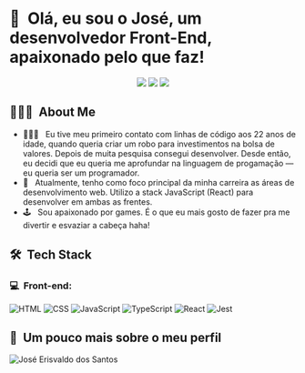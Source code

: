 <h1>👋 &nbsp;Olá, eu sou o José, um desenvolvedor Front-End, apaixonado pelo que faz!</h1>
<p align="center">
<a href="https://www.instagram.com/jose.erisvaldo/"><img src="https://img.shields.io/badge/-@jose.erisvaldo_-E4405F?style=flat-square&logo=Instagram&logoColor=white"/></a>
<a href="https://www.linkedin.com/in/jos%C3%A9erisvaldodossantos/"><img src="https://img.shields.io/badge/-José%20Erisvaldo%20dos%20Santos-0077B5?style=flat-square&logo=Linkedin&logoColor=white"/></a>
<a href="mailto:joseerisvaldopg@gmail.com"><img src="https://img.shields.io/badge/-joseerisvaldopg@gmail.com-D14836?style=flat-square&logo=Gmail&logoColor=white"/></a>

</p>

<h2> 👨🏻‍💻 &nbsp;About Me </h2>

- 👨🏻‍💻 &nbsp; Eu tive meu primeiro contato com linhas de código aos 22 anos de idade, quando queria criar um robo para investimentos na bolsa de valores. Depois de muita pesquisa consegui desenvolver. Desde então, eu decidi que eu queria me aprofundar na linguagem de progamação — eu queria ser um programador.
- 🚀 &nbsp; Atualmente, tenho como foco principal da minha carreira as áreas de desenvolvimento web. Utilizo a stack JavaScript (React) para desenvolver em ambas as frentes.
- 🕹️ &nbsp; Sou apaixonado por games. É o que eu mais gosto de fazer pra me divertir e esvaziar a cabeça haha!

<h2> 🛠 &nbsp;Tech Stack</h2>
<h3>💻 &nbsp;Front-end:</h3>

![HTML](https://img.shields.io/badge/-HTML-333333?style=flat&logo=HTML5)
![CSS](https://img.shields.io/badge/-CSS-333333?style=flat&logo=CSS3&logoColor=1572B6)
![JavaScript](https://img.shields.io/badge/-JavaScript-333333?style=flat&logo=javascript)
![TypeScript](https://img.shields.io/badge/-TypeScript-333333?style=flat&logo=typescript&logoColor=2D79C7)
![React](https://img.shields.io/badge/-React-333333?style=flat&logo=react)
![Jest](https://img.shields.io/badge/-Jest-333333?style=flat&logo=jest&logoColor=E535AB)


<h2>🚀 &nbsp;Um pouco mais sobre o meu perfil</h2>

![José Erisvaldo dos Santos](https://github-readme-stats.vercel.app/api?username=joseerisvaldo&show_icons=true&theme=dracula)
